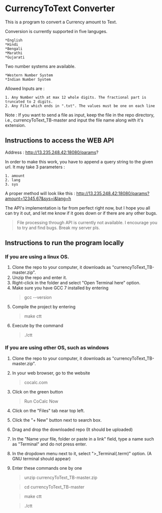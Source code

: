 # CurrencyToText Converter

This is a program to convert a Currency amount to Text.

Conversion is currently supported in five languges.

	*English
	*Hindi
	*Bengali
	*Marathi
	*Gujarati
	
Two number systems are available.

	*Western Number System
	*Indian Number System
	
Allowed Inputs are :

	1. Any Number with at max 12 whole digits. The fractional part is truncated to 2 digits.
	2. Any File which ends in ".txt". The values must be one on each line
		
Note : If you want to send a file as input, keep the file in the repo directory, i.e., currencyToText_TB-master and input the file name along with it's extension.

## Instructions to access the WEB API

Address : http://13.235.248.42:18080/params?

In order to make this work, you have to append a query string to the given url.
It may take 3 parameters :

	1. amount
	2. lang
	3. sys

A proper method will look like this : http://13.235.248.42:18080/params?amount=12345.67&sys=i&lang=h

The API's implementation is far from perfect right now, but I hope you all can try it out, and let me know if it goes down or if there are any other bugs.

> File processing through API is currently not available.
> I encourage you to try and find bugs. Break my server pls.

## Instructions to run the program locally

### If you are using a linux OS.

1. Clone the repo to your computer, it downloads as "currencyToText_TB-master.zip".
2. Unzip the repo and enter it.
3. Right-click in the folder and select "Open Terminal here" option.
2. Make sure you have GCC 7 installed by entering
	> gcc --version
3. Compile the project by entering
	> make ctt
4. Execute by the command
	> ./ctt

### If you are using other OS, such as windows

1. Clone the repo to your computer, it downloads as "currencyToText_TB-master.zip".
2. In your web browser, go to the website
	> cocalc.com
3. Click on the green button
	> Run CoCalc Now
4. Click on the "Files" tab near top left.
5. Click the "+ New" button next to search box.
6. Drag and drop the downloaded repo (It should be uploaded)
7. In the "Name your file, folder or paste in a link" field, type a name such as "Terminal" and do not press enter.
8. In the dropdown menu next to it, select ">_Terminal(.term)" option. (A GNU terminal should appear)
9. Enter these commands one by one
	> unzip currencyToText_TB-master.zip
	
	> cd currencyToText_TB-master
	
	> make ctt
	
	> ./ctt
	
